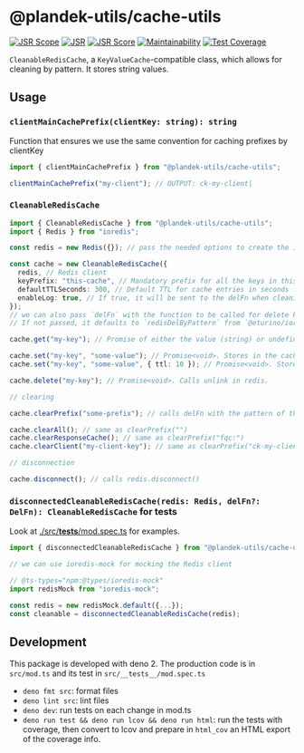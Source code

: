# @plandek-utils/cache-utils

[![JSR Scope](https://jsr.io/badges/@plandek-utils)](https://jsr.io/@plandek-utils)
[![JSR](https://jsr.io/badges/@plandek-utils/cache-utils)](https://jsr.io/@plandek-utils/cache-utils)
[![JSR Score](https://jsr.io/badges/@plandek-utils/cache-utils/score)](https://jsr.io/@plandek-utils/cache-utils)
[![Maintainability](https://api.codeclimate.com/v1/badges/XXXXXXXX/maintainability)](https://codeclimate.com/github/plandek-utils/cache-utils/maintainability)
[![Test Coverage](https://api.codeclimate.com/v1/badges/XXXXXXXX/test_coverage)](https://codeclimate.com/github/plandek-utils/cache-utils/test_coverage)

`CleanableRedisCache`, a `KeyValueCache`-compatible class, which allows for cleaning by pattern. It stores string values.

## Usage

### `clientMainCachePrefix(clientKey: string): string`

Function that ensures we use the same convention for caching prefixes by clientKey

```ts
import { clientMainCachePrefix } from "@plandek-utils/cache-utils";

clientMainCachePrefix("my-client"); // OUTPUT: ck-my-client|
```

### `CleanableRedisCache`

```ts
import { CleanableRedisCache } from "@plandek-utils/cache-utils";
import { Redis } from "ioredis";

const redis = new Redis({}); // pass the needed options to create the ioredis client

const cache = new CleanableRedisCache({
  redis, // Redis client
  keyPrefix: "this-cache", // Mandatory prefix for all the keys in this cache, which will be prepended to all keys before passing them to REDIS
  defaultTTLSeconds: 300, // Default TTL for cache entries in seconds
  enableLog: true, // If true, it will be sent to the delFn when cleaning the cache
});
// we can also pass `delFn` with the function to be called for delete keys by pattern.
// If not passed, it defaults to `redisDelByPattern` from `@eturino/ioredis-del-by-pattern`

cache.get("my-key"); // Promise of either the value (string) or undefined

cache.set("my-key", "some-value"); // Promise<void>. Stores in the cache, using the given default TTL
cache.set("my-key", "some-value", { ttl: 10 }); // Promise<void>. Stores in the cache, using 10s as TTL

cache.delete("my-key"); // Promise<void>. Calls unlink in redis.

// clearing

cache.clearPrefix("some-prefix"); // calls delFn with the pattern of the given prefix, prepended by this.keyPrefix, and ending with *.

cache.clearAll(); // same as clearPrefix("")
cache.clearResponseCache(); // same as clearPrefix("fqc:")
cache.clearClient("my-client-key"); // same as clearPrefix("ck-my-client-key|")

// disconnection

cache.disconnect(); // calls redis.disconnect()
```


### `disconnectedCleanableRedisCache(redis: Redis, delFn?: DelFn): CleanableRedisCache` for tests

Look at [./src/__tests__/mod.spec.ts](./src/__tests__/mod.spec.ts) for examples.

```ts
import { disconnectedCleanableRedisCache } from "@plandek-utils/cache-utils";

// we can use ioredis-mock for mocking the Redis client

// @ts-types="npm:@types/ioredis-mock"
import redisMock from "ioredis-mock";

const redis = new redisMock.default({...});
const cleanable = disconnectedCleanableRedisCache(redis);
```

## Development

This package is developed with deno 2. The production code is in `src/mod.ts` and its test in
`src/__tests__/mod.spec.ts`

- `deno fmt src`: format files
- `deno lint src`: lint files
- `deno dev`: run tests on each change in mod.ts
- `deno run test && deno run lcov && deno run html`: run the tests with coverage, then convert to lcov and prepare in
  `html_cov` an HTML export of the coverage info.
